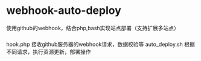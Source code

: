 # webhook-auto-deploy
使用github的webhook，结合php,bash实现站点部署（支持扩展多站点）

###
hook.php 接收github服务器的webhook请求，数据校验等
auto_deploy.sh  根据不同请求，执行资源更新，部署操作
###
